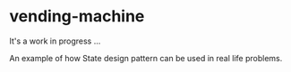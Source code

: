 # vending-machine

It's a work in progress ... 

An example of how State design pattern can be used in real life problems. 

